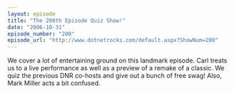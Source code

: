```yaml
---
layout: episode
title: "The 200th Episode Quiz Show!"
date: "2006-10-31"
episode_number: "200"
episode_url: "http://www.dotnetrocks.com/default.aspx?ShowNum=200"
---
```


We cover a lot of entertaining ground on this landmark episode.  Carl treats us to a live performance as well as a preview of a remake of a classic.  We quiz the previous DNR co-hosts and give out a bunch of free swag!  Also, Mark Miller acts a bit confused.

